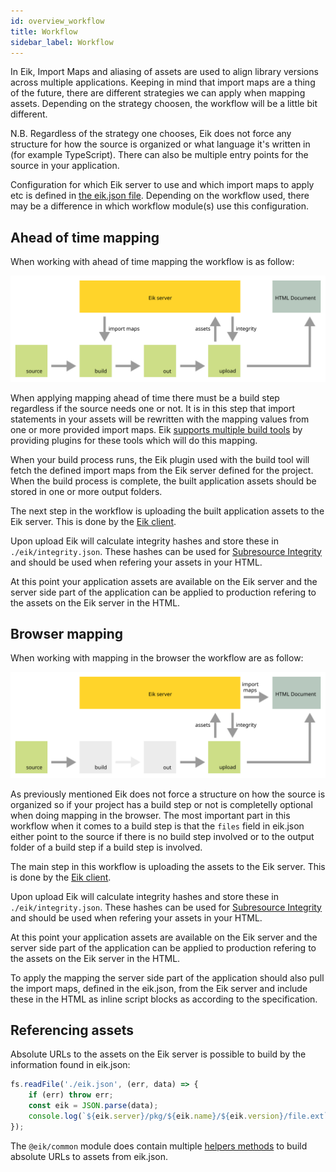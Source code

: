 ```yaml
---
id: overview_workflow
title: Workflow
sidebar_label: Workflow
---
```


In Eik, Import Maps and aliasing of assets are used to align library versions across multiple applications. Keeping in mind that import maps are a thing of the future, there are different strategies we can apply when mapping assets. Depending on the strategy choosen, the workflow will be a little bit different.

N.B. Regardless of the strategy one chooses, Eik does not force any structure for how the source is organized or what language it's written in (for example TypeScript). There can also be multiple entry points for the source in your application.

Configuration for which Eik server to use and which import maps to apply etc is defined in [the eik.json file](/docs/overview_eik_json). Depending on the workflow used, there may be a difference in which workflow module(s) use this configuration.

## Ahead of time mapping

When working with ahead of time mapping the workflow is as follow:

![Workflow of ahead of time mapping](/img/workflow_ahead_of_time_mapping.min.svg)

When applying mapping ahead of time there must be a build step regardless if the source needs one or not. It is in this step that import statements in your assets will be rewritten with the mapping values from one or more provided import maps. Eik [supports multiple build tools](/docs/mapping_plugins) by providing plugins for these tools which will do this mapping. 

When your build process runs, the Eik plugin used with the build tool will fetch the defined import maps from the Eik server defined for the project. When the build process is complete, the built application assets should be stored in one or more output folders. 

The next step in the workflow is uploading the built application assets to the Eik server. This is done by the [Eik client](/docs/client_app_packages).

Upon upload Eik will calculate integrity hashes and store these in `./eik/integrity.json`. These hashes can be used for [Subresource Integrity](https://developer.mozilla.org/en-US/docs/Web/Security/Subresource_Integrity) and should be used when refering your assets in your HTML.

At this point your application assets are available on the Eik server and the server side part of the application can be applied to production refering to the assets on the Eik server in the HTML. 

## Browser mapping

When working with mapping in the browser the workflow are as follow:

![Workflow of abrowser mapping](/img/workflow_browser_mapping.min.svg)

As previously mentioned Eik does not force a structure on how the source is organized so if your project has a build step or not is completelly optional when doing mapping in the browser. The most important part in this workflow when it comes to a build step is that the `files` field in eik.json either point to the source if there is no build step involved or to the output folder of a build step if a build step is involved.  

The main step in this workflow is uploading the assets to the Eik server. This is done by the [Eik client](/docs/client_app_packages).

Upon upload Eik will calculate integrity hashes and store these in `./eik/integrity.json`. These hashes can be used for [Subresource Integrity](https://developer.mozilla.org/en-US/docs/Web/Security/Subresource_Integrity) and should be used when refering your assets in your HTML.

At this point your application assets are available on the Eik server and the server side part of the application can be applied to production refering to the assets on the Eik server in the HTML.

To apply the mapping the server side part of the application should also pull the import maps, defined in the eik.json, from the Eik server and include these in the HTML as inline script blocks as according to the specification.

## Referencing assets

Absolute URLs to the assets on the Eik server is possible to build by the information found in eik.json:

```js
fs.readFile('./eik.json', (err, data) => {
    if (err) throw err;
    const eik = JSON.parse(data);
    console.log(`${eik.server}/pkg/${eik.name}/${eik.version}/file.ext`);
});
```

The `@eik/common` module does contain multiple [helpers methods](https://github.com/eik-lib/common#helpers) to build absolute URLs to assets from eik.json.
